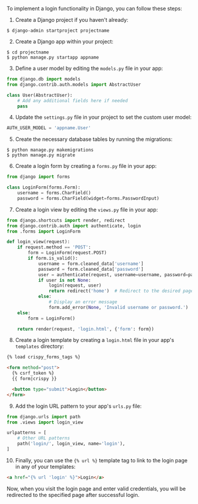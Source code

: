 To implement a login functionality in Django, you can follow these steps:

1. Create a Django project if you haven't already:
```
$ django-admin startproject projectname
```

2. Create a Django app within your project:
```
$ cd projectname
$ python manage.py startapp appname
```

3. Define a user model by editing the `models.py` file in your app:
```python
from django.db import models
from django.contrib.auth.models import AbstractUser

class User(AbstractUser):
    # Add any additional fields here if needed
    pass
```

4. Update the `settings.py` file in your project to set the custom user model:
```python
AUTH_USER_MODEL = 'appname.User'
```

5. Create the necessary database tables by running the migrations:
```
$ python manage.py makemigrations
$ python manage.py migrate
```

6. Create a login form by creating a `forms.py` file in your app:
```python
from django import forms

class LoginForm(forms.Form):
    username = forms.CharField()
    password = forms.CharField(widget=forms.PasswordInput)
```

7. Create a login view by editing the `views.py` file in your app:
```python
from django.shortcuts import render, redirect
from django.contrib.auth import authenticate, login
from .forms import LoginForm

def login_view(request):
    if request.method == 'POST':
        form = LoginForm(request.POST)
        if form.is_valid():
            username = form.cleaned_data['username']
            password = form.cleaned_data['password']
            user = authenticate(request, username=username, password=password)
            if user is not None:
                login(request, user)
                return redirect('home')  # Redirect to the desired page after successful login
            else:
                # Display an error message
                form.add_error(None, 'Invalid username or password.')
    else:
        form = LoginForm()

    return render(request, 'login.html', {'form': form})
```

8. Create a login template by creating a `login.html` file in your app's `templates` directory:
```html
{% load crispy_forms_tags %}

<form method="post">
  {% csrf_token %}
  {{ form|crispy }}

  <button type="submit">Login</button>
</form>
```

9. Add the login URL pattern to your app's `urls.py` file:
```python
from django.urls import path
from .views import login_view

urlpatterns = [
    # Other URL patterns
    path('login/', login_view, name='login'),
]
```

10. Finally, you can use the `{% url %}` template tag to link to the login page in any of your templates:
```html
<a href="{% url 'login' %}">Login</a>
```

Now, when you visit the login page and enter valid credentials, you will be redirected to the specified page after successful login.